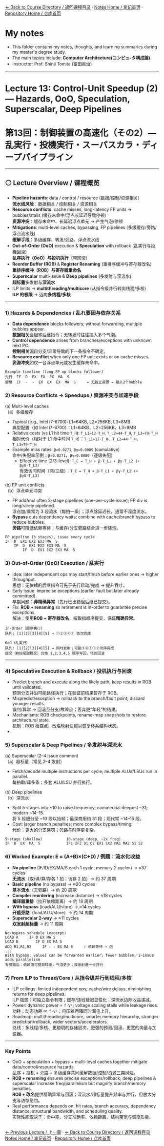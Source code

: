 [← Back to Course Directory / 返回课程目录](./README.md#toc) · [Notes Home / 笔记首页](../) · [Repository Home / 仓库首页](../../README.md)

#  My notes
- This folder contains my notes, thoughts, and learning summaries during my master's degree study.
- The main topics include: **Computer Architecture(コンピュ-タ構成論)**.
- Instructor: Prof. Shinji Tomita (富田眞治)  

---
# Lecture 13: Control-Unit Speedup (2) — Hazards, OoO, Speculation, Superscalar, Deep Pipelines  
# 第13回：制御装置の高速化（その2）— 乱実行・投機実行・スーパスカラ・ディープパイプライン

---

## ⚪ Lecture Overview / 课程概览
- **Pipeline hazards**: data / control / resource (数据/控制/资源相关)  
  **流水线风险**：数据相关 / 控制相关 / 资源相关  
- **Resource conflicts**: cache misses, long-latency FP units → bubbles/stalls (缓存未命中/浮点长延迟导致停顿)  
  **资源冲突**：缓存未命中、长延迟浮点单元 → 产生气泡/停顿  
- **Mitigations**: multi-level caches, bypassing, FP pipelines (多级缓存/旁路/浮点流水线)  
  **缓解手段**：多级缓存、转发/旁路、浮点流水线  
- **Out-of-Order (OoO)** execution & **Speculation** with rollback (乱実行与投機回滚)  
  **乱序执行（OoO）**与**投机执行**（带回滚）  
- **Reorder Buffer (ROB)** & **Register Renaming** (重排序缓冲与寄存器改名)  
  **重排序缓冲（ROB）**与**寄存器重命名**  
- **Superscalar** multi-issue & **Deep pipelines** (多发射与深流水)  
  **超标量**多发射与**深流水**  
- ILP limits → **multithreading/multicore** (从指令级并行转向线程/多核)  
  **ILP 的极限** → 迈向**多线程/多核**

---

### 1) Hazards & Dependencies / 乱れ要因与依存关系
- **Data dependence** blocks followers; without forwarding, multiple bubbles appear.  
  **数据相关**会阻塞后继指令；无转发时往往插入多个气泡。  
- **Control dependence** arises from branches/exceptions with unknown next PC.  
  **控制相关**源自分支/异常导致的下一条指令不确定。  
- **Resource conflict** when only one FP unit exists or on cache misses.  
  **资源冲突**如仅一台浮点单元或发生缓存未命中。  

```
Example timeline (long FP op blocks follower)
先行  IF  D  EX  EX  EX  MA  S
后继  IF  -  -  EX  EX  EX  MA  S     ← 无独立资源 → 插入2个bubble
```
### 2) Resource Conflicts → Speedups / 资源冲突与加速手段
(a) Multi-level caches  
  （a）多级缓存
- Typical (e.g., Intel i7-6700): L1=64KB, L2=256KB, L3=8MB  
  典型配置（如 Intel i7-6700）：L1=64KB，L2=256KB，L3=8MB  
- Relative costs (vs L1 hit time `T_H`): `T_L1≈12·T_H`, `T_L2≈44·T_H`, `T_L3≈70·T_H`  
  相对代价（相对于 L1 命中时间 `T_H`）：`T_L1≈12·T_H`、`T_L2≈44·T_H`、`T_L3≈70·T_H`  
- Example miss rates: `β=0.0271`, `βγ=0.0089` (cumulative)  
  命中/失配率示例：`β=0.0271`，`βγ=0.0089`（逐级失配）  
  - Effective time (2/3-level): `T_C = T_H + β·T_L1 + βγ·T_L2 (+ βγδ·T_L3)`  
    有效访问时间（两/三级）：`T_C = T_H + β·T_L1 + βγ·T_L2 (+ βγδ·T_L3)`  

(b) FP unit conflicts  
  （b）浮点单元冲突
- FP add/mul often 3-stage pipelines (one-per-cycle issue); FP div is long/rarely pipelined.  
  浮点加/乘常为 3 段流水（每拍一条）；浮点除延迟长，通常不深度流水。  
- **Bypass** cuts dependency waits; combine with cache/branch bypass to reduce bubbles.  
  **旁路**可降低依赖等待；与缓存/分支旁路结合进一步降泡。  

```
FP pipeline (3 stages), issue every cycle
IF  D  EX1 EX2 EX3 MA  S
    IF  D  EX1 EX2 EX3 MA  S
        IF  D  EX1 EX2 EX3 MA  S
```

### 3) Out-of-Order (OoO) Execution / 乱実行
- Idea: later independent ops may start/finish before earlier ones → higher throughput.  
  思想：无依赖的后继指令可先于先行启动/完成 → 提升吞吐。  
- Early issue: imprecise exceptions (earlier fault but later already committed).  
  早期问题：**非精确异常**（先行已出错但后继已提交）。  
- Fix: **ROB + renaming** so retirement is in-order to guarantee precise exceptions.  
  解决：使用**ROB + 寄存器改名**，按取指顺序提交，保证**精确异常**。  

```
In-Order（顺序执行）
队列: [1][2][3][4][5] → ①②③④⑤ 依次完成

OoO（乱実行）
队列: [1][2][3][4][5] → 同时发射；可能③④⑤①②次序完成
提交（ROB尾部提交）仍按 1,2,3,4,5 顺序写回，错则回滚
```

---

### 4) Speculative Execution & Rollback / 投机执行与回滚
- Predict branch and execute along the likely path; keep results in ROB until validated.  
  预测分支并沿可能路径执行；在验证前结果暂存于 ROB。  
- Mispredict/exception → rollback to the branch/fault point; discard younger results.  
  误判/异常 → 回滚至分支/故障点；丢弃更“年轻”的结果。  
- Mechanisms: ROB checkpoints, rename-map snapshots to restore architectural state.  
  机制：ROB 检查点、改名映射快照以恢复体系结构状态。  
- 
### 5) Superscalar & Deep Pipelines / 多发射与深流水
(a) Superscalar (2–4 issue common)  
  （a）超标量（常见 2–4 发射）
- Fetch/decode multiple instructions per cycle; multiple ALUs/LSUs run in parallel.  
  每拍取/译多条；多套 ALU/LSU 并行执行。  

(b) Deep pipelines  
  （b）深流水
- Split 5 stages into ~10 to raise frequency; commercial deepest ~31; modern ~14–15.  
  将 5 段细分至 ~10 段以抬频；最深商用约 31 段；现代常 ~14–15 段。  
- Cost: larger branch penalties; more complex bypass/timing.  
  代价：更大的分支惩罚；旁路与时序更复杂。
  
```
5-stage (shallow)           10-stage (deep, ~2x freq)
IF  D  EX  MA  S            IF1 IF2 D1 D2 EX1 EX2 MA1 MA2 S1 S2
```

### 6) Worked Example: E = (A+B)×(C+D) / 例题：流水化收益
- **No pipeline** (IF/ID/EX/MA/S each 1 cycle; memory 2 cycles) → ≈37 cycles  
  **无流水**（取/译/算/存各 1 拍；访存 2 拍）→ 约 37 周期  
- **Basic pipeline** (no bypass) → ≈20 cycles  
  **基本流水**（无旁路）→ 约 20 周期  
- **Compiler reordering** (increase distance) → ≈18 cycles  
  **编译器重排**（拉开依赖距离）→ 约 18 周期  
- **With bypass** (load/ALU/store) → ≈14 cycles  
  **开启旁路**（load/ALU/store）→ 约 14 周期  
- **Superscalar 2-way** → ≈11 cycles  
  **双发射超标量** → 约 11 周期
  
```
No-bypass schedule (excerpt)
LOAD A     IF D EX MA S
LOAD B        IF D EX MA S
ADD R1,R1,R2     IF - - EX MA S     ← 依赖等待 → 泡
...
With bypass: values can be forwarded earlier; fewer bubbles; 2-issue adds parallelism
有旁路后：依赖值可提前转发，气泡更少；双发射进一步并行
```

### 7) From ILP to Thread/Core / 从指令级并行到线程/多核
- ILP ceilings: limited independent ops; cache/wire delays; diminishing returns for deep pipelines.  
  ILP 瓶颈：可独立指令有限；缓存/连线延迟显性化；深流水边际收益递减。  
- Power: dynamic power ∝ `f·V²`; voltage scaling stalls while leakage rises.  
  功耗：动态功耗 ∝ `f·V²`；电压难再降同时漏电上升。  
- Roadmap: multithreading/multicore, smarter memory hierarchy, stronger prediction/rollback, wider vectors/accelerators.  
  路线：多线程/多核、更聪明的存储层次、更强的预测/回滚、更宽的向量与加速器。  

---
### Key Points
- OoO + speculation + bypass + multi-level caches together mitigate data/control/resource hazards.  
  乱序 + 投机 + 旁路 + 多级缓存共同缓解数据/控制/资源三类风险。  
- **ROB + renaming** ensures precise exceptions/rollback; deep pipelines & superscalar increase freq/parallelism but magnify branch/memory penalties.  
  **ROB + 改名**提供精确异常与回滚；深流水/超标量提升频率与并行，但放大分支与访存惩罚。  
- Real performance depends on: hit rates, branch accuracy, dependency distance, structural bandwidth, and scheduling quality.  
  实际性能取决于：命中率、分支准确率、依赖距离、结构带宽与调度质量。  

<h2></h2>

[← Previous Lecture / 上一章](./Lecture12.md) · [← Back to Course Directory / 返回课程目录](./README.md#toc) · [Notes Home / 笔记首页](../) · [Repository Home / 仓库首页](../../README.md)
